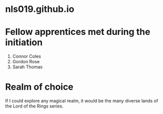 # nls019.github.io

# Fellow apprentices met during the initiation
1. Connor Coles
2. Gordon Rose
3. Sarah Thomas

# Realm of choice
If I could explore any magical realm, it would be the many diverse lands of the Lord of the Rings series.